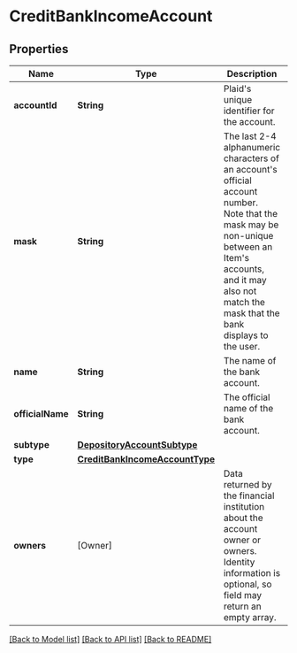 # CreditBankIncomeAccount

## Properties
Name | Type | Description | Notes
------------ | ------------- | ------------- | -------------
**accountId** | **String** | Plaid&#39;s unique identifier for the account. | 
**mask** | **String** | The last 2-4 alphanumeric characters of an account&#39;s official account number. Note that the mask may be non-unique between an Item&#39;s accounts, and it may also not match the mask that the bank displays to the user. | 
**name** | **String** | The name of the bank account. | 
**officialName** | **String** | The official name of the bank account. | 
**subtype** | [**DepositoryAccountSubtype**](DepositoryAccountSubtype.md) |  | 
**type** | [**CreditBankIncomeAccountType**](CreditBankIncomeAccountType.md) |  | 
**owners** | [Owner] | Data returned by the financial institution about the account owner or owners. Identity information is optional, so field may return an empty array. | 

[[Back to Model list]](../README.md#documentation-for-models) [[Back to API list]](../README.md#documentation-for-api-endpoints) [[Back to README]](../README.md)


